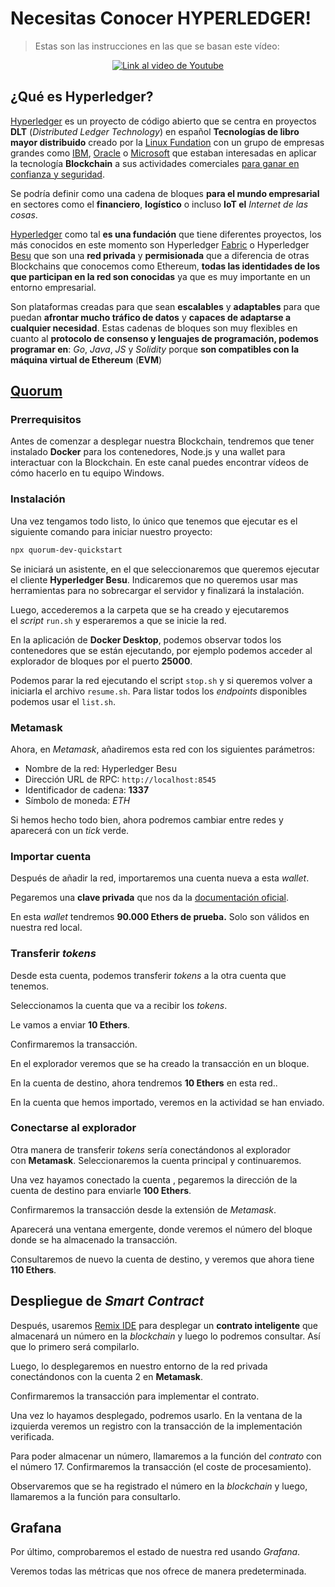 # Necesitas Conocer HYPERLEDGER!

> Estas son las instrucciones en las que se basan este vídeo:

<p align="center">
  <a href="https://www.youtube.com/watch?v=-Jf7LdgzX6s">
    <img src="https://img.youtube.com/vi/-Jf7LdgzX6s/hqdefault.jpg" alt="Link al video de Youtube">
  </a>
</p>

## ¿Qué es Hyperledger?

[Hyperledger](https://www.hyperledger.org/) es un proyecto de código abierto que se centra en proyectos **DLT** (_Distributed Ledger Technology_) en español **Tecnologías de libro mayor distribuido** creado por la [Linux Fundation](https://www.linuxfoundation.org/) con un grupo de empresas grandes como [IBM](https://www.ibm.com/), [Oracle](https://www.oracle.com/) o [Microsoft](https://www.microsoft.com/) que estaban interesadas en aplicar la tecnología **Blockchain** a sus actividades comerciales [para ganar en confianza y seguridad](https://www.microsoft.com/).

Se podría definir como una cadena de bloques **para el mundo empresarial** en sectores como el **financiero**, **logístico** o incluso **IoT el** _Internet de las cosas_.

[Hyperledger]() como tal **es una fundación** que tiene diferentes proyectos, los más conocidos en este momento son Hyperledger [Fabric](https://www.hyperledger.org/projects/fabric) o Hyperledger [Besu](https://www.hyperledger.org/projects/besu) que son una **red privada** y **permisionada** que a diferencia de otras Blockchains que conocemos como Ethereum, **todas las identidades de los que participan en la red son conocidas** ya que es muy importante en un entorno empresarial.

Son plataformas creadas para que sean **escalables** y **adaptables** para que puedan **afrontar mucho tráfico de datos** y **capaces de adaptarse a cualquier necesidad**. Estas cadenas de bloques son muy flexibles en cuanto al **protocolo de consenso y lenguajes de programación, podemos programar en**: _Go_, _Java_, _JS_ y _Solidity_ porque **son compatibles con la máquina virtual de Ethereum** (**EVM**)

## [Quorum](https://github.com/ConsenSys/quorum-dev-quickstart)

### Prerrequisitos

Antes de comenzar a desplegar nuestra Blockchain, tendremos que tener instalado **Docker** para los contenedores, Node.js y una wallet para interactuar con la Blockchain. En este canal puedes encontrar vídeos de cómo hacerlo en tu equipo Windows.

### Instalación

Una vez tengamos todo listo, lo único que tenemos que ejecutar es el siguiente comando para iniciar nuestro proyecto:

```bash
npx quorum-dev-quickstart
```

Se iniciará un asistente, en el que seleccionaremos que queremos ejecutar el cliente **Hyperledger Besu**. Indicaremos que no queremos usar mas herramientas para no sobrecargar el servidor y finalizará la instalación.

Luego, accederemos a la carpeta que se ha creado y ejecutaremos el *script* `run.sh` y esperaremos a que se inicie la red.

En la aplicación de **Docker Desktop**, podemos observar todos los contenedores que se están ejecutando, por ejemplo podemos acceder al explorador de bloques por el puerto **25000**.

Podemos parar la red ejecutando el script `stop.sh` y si queremos volver a iniciarla el archivo `resume.sh`. Para listar todos los _endpoints_ disponibles podemos usar el `list.sh`.

### Metamask

Ahora, en _Metamask_, añadiremos esta red con los siguientes parámetros:

- Nombre de la red: Hyperledger Besu
- Dirección URL de RPC: `http://localhost:8545`
- Identificador de cadena: **1337**
- Símbolo de moneda: _ETH_

Si hemos hecho todo bien, ahora podremos cambiar entre redes y aparecerá con un *tick* verde.

### Importar cuenta

Después de añadir la red, importaremos una cuenta nueva a esta *wallet*.

Pegaremos una **clave privada** que nos da la [documentación oficial](https://besu.hyperledger.org/en/stable/private-networks/tutorials/quickstart/#create-a-transaction-using-metamask).

En esta *wallet* tendremos **90.000 Ethers de prueba.** Solo son válidos en nuestra red local.

### Transferir *tokens*

Desde esta cuenta, podemos transferir *tokens* a la otra cuenta que tenemos.

Seleccionamos la cuenta que va a recibir los _tokens_.

Le vamos a enviar **10 Ethers**.

Confirmaremos la transacción.

En el explorador veremos que se ha creado la transacción en un bloque.

En la cuenta de destino, ahora tendremos **10 Ethers** en esta red..

En la cuenta que hemos importado, veremos en la actividad se han enviado.

### Conectarse al explorador

Otra manera de transferir *tokens* sería conectándonos al explorador con **Metamask**. Seleccionaremos la cuenta principal y continuaremos.

Una vez hayamos conectado la cuenta , pegaremos la dirección de la cuenta de destino para enviarle **100 Ethers**.

Confirmaremos la transacción desde la extensión de _Metamask_.

Aparecerá una ventana emergente, donde veremos el número del bloque donde se ha almacenado la transacción.

Consultaremos de nuevo la cuenta de destino, y veremos que ahora tiene **110 Ethers**.

## Despliegue de *Smart Contract*

Después, usaremos [Remix IDE](https://remix.ethereum.org/) para desplegar un **contrato inteligente** que almacenará un número en la *blockchain* y luego lo podremos consultar. Así que lo primero será compilarlo.

Luego, lo desplegaremos en nuestro entorno de la red privada conectándonos con la cuenta 2 en **Metamask**.

Confirmaremos la transacción para implementar el contrato.

Una vez lo hayamos desplegado, podremos usarlo. En la ventana de la izquierda veremos un registro con la transacción de la implementación verificada.

Para poder almacenar un número, llamaremos a la función del *contrato* con el número 17. Confirmaremos la transacción (el coste de procesamiento).

Observaremos que se ha registrado el número en la *blockchain* y luego, llamaremos a la función para consultarlo.

## Grafana

Por último, comprobaremos el estado de nuestra red usando *Grafana*.

Veremos todas las métricas que nos ofrece de manera predeterminada.
